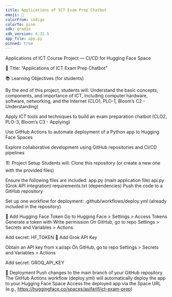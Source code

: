 ```yaml
---
title: Applications of ICT Exam Prep Chatbot 
emoji: 🧮 
colorFrom: indigo 
colorTo: pink 
sdk: gradio 
sdk_version: 4.31.5 
app_file: app.py 
pinned: true
---
```


Applications of ICT Course Project — CI/CD for Hugging Face Space

🔧 Title: “Applications of ICT Exam Prep Chatbot”

📚 Learning Objectives (for students)

By the end of this project, students will:
Understand the basic concepts, components, and importance of ICT, including computer hardware, software, networking, and the Internet (CLO1, PLO-1, Bloom’s C2 - Understanding)

Apply ICT tools and techniques to build an exam preparation chatbot (CLO2, PLO-3, Bloom’s C3 - Applying)

Use GitHub Actions to automate deployment of a Python app to Hugging Face Spaces

Explore collaborative development using GitHub repositories and CI/CD pipelines


🏗️ Project Setup
Students will:
Clone this repository (or create a new one with the provided files)

Ensure the following files are included:
app.py (main application file)
api.py (Grok API integration)
requirements.txt (dependencies)
Push the code to a GitHub repository

Set up one workflow for deployment:
.github/workflows/deploy.yml (already included in the repository)

🔐 Add Hugging Face Token
Go to Hugging Face > Settings > Access Tokens
Generate a token with Write permission
On GitHub, go to repo Settings > Secrets and Variables > Actions


Add secret: HF_TOKEN
🔐 Add Grok API Key

Obtain an API key from x.ai/api
On GitHub, go to repo Settings > Secrets and Variables > Actions

Add secret: GROQ_API_KEY

🚀 Deployment
Push changes to the main branch of your GitHub repository
The GitHub Actions workflow (deploy.yml) will automatically deploy the app to your Hugging Face Space
Access the deployed app via the Space URL (e.g., https://huggingface.co/spaces/asifarif/ict-exam-prep)